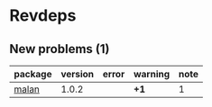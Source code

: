 # Revdeps

## New problems (1)

|package                    |version |error |warning |note |
|:--------------------------|:-------|:-----|:-------|:----|
|[malan](problems.md#malan) |1.0.2   |      |__+1__  |1    |

